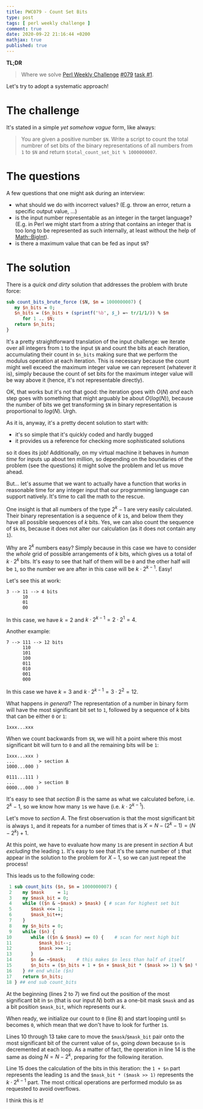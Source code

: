 ```yaml
---
title: PWC079 - Count Set Bits
type: post
tags: [ perl weekly challenge ]
comment: true
date: 2020-09-22 21:16:44 +0200
mathjax: true
published: true
---
```


**TL;DR**

> Where we solve [Perl Weekly Challenge][] [#079][] [task #1][].

Let's try to adopt a systematic approach!

# The challenge

It's stated in a simple *yet somehow vague* form, like always:

> You are given a positive number `$N`. Write a script to count the
> total numbrer of set bits of the binary representations of all numbers
> from `1` to `$N` and return `$total_count_set_bit % 1000000007`.

# The questions

A few questions that one might ask during an interview:

- what should we do with incorrect values? (E.g. throw an error, return
  a specific output value, ...)
- is the input number representable as an integer in the target
  language? (E.g. in Perl we might start from a *string* that contains
  an integer that is too long to be represented as such internally, at
  least without the help of [Math::BigInt][]).
- is there a maximum value that can be fed as input `$N`?

# The solution

There is a *quick and dirty* solution that addresses the problem with
brute force:

```perl
sub count_bits_brute_force ($N, $m = 1000000007) {
   my $n_bits = 0;
   $n_bits = ($n_bits + (sprintf('%b', $_) =~ tr/1/1/)) % $m
      for 1 .. $N;
   return $n_bits;
}
```

It's a pretty straightforward translation of the input challenge: we
iterate over all integers from `1` to the input `$N` and count the bits
at each iteration, accumulating their count in `$n_bits` making sure
that we perform the modulus operation at each iteration. This is
necessary because the count might well exceed the maximum integer value
we can represent (whatever it is), simply because the count of set bits
for the maximum integer value will be way above it (hence, it's not
representable directly).

OK, that works but it's not that good: the iteration goes with $O(N)$
*and* each step goes with something that might arguably be about
$O(log(N))$, because the number of bits we get transforming `$N` in
binary representation is proportional to $log(N)$. Urgh.

As it is, anyway, it's a pretty decent solution to start with:

- it's so simple that it's quickly coded and hardly bugged
- it provides us a reference for checking more sophisticated solutions

so it does its job! Additionally, on my virtual machine it behaves in
*human time* for inputs up about ten million, so depending on the
boundaries of the problem (see the questions) it might solve the problem
and let us move ahead.

But... let's assume that we want to actually have a function that works
in reasonable time for any integer input that our programming language
can support natively. It's time to call the math to the rescue.

One insight is that all numbers of the type $2^k-1$ are very easily
calculated. Their binary representation is a sequence of $k$ `1`s, and
below them they have all possible sequences of $k$ bits. Yes, we can
also count the sequence of `$k` `0`s, because it does not alter our
calculation (as it does not contain any `1`).

Why are $2^k$ numbers easy? Simply because in this case we have to
consider the *whole* grid of possible arrangements of $k$ bits, which
gives us a total of $k \cdot 2^k$ bits. It's easy to see that half of
them will be `0` and the other half will be `1`, so the number we are
after in this case will be $k \cdot 2^{k-1}$. Easy!

Let's see this at work:

```
3 --> 11 --> 4 bits
      10
      01
      00
```

In this case, we have $k = 2$ and $k \cdot 2^{k-1} = 2 \cdot 2^1 = 4$.

Another example:

```
7 --> 111 --> 12 bits
      110
      101
      100
      011
      010
      001
      000
```

In this case we have $k = 3$ and $k \cdot 2^{k-1} = 3 \cdot 2^2 = 12$.

What happens *in general*? The representation of a number in binary form
will have the most significant bit set to `1`, followed by a sequence of
$k$ bits that can be either `0` or `1`:

```
1xxx...xxx
```

When we count backwards from `$N`, we will hit a point where this most
significant bit will turn to `0` and all the remaining bits will be `1`:

```
1xxx...xxx )
...         > section A
1000...000 )

0111...111 )
...         > section B
0000...000 )
```

It's easy to see that *section B* is the same as what we calculated
before, i.e. $2^k-1$, so we know how many `1`s we have (i.e. $k \cdot
2^{k-1}$).

Let's move to *section A*. The first observation is that the most
significant bit is always `1`, and it repeats for a number of times that
is $X = N - (2^k - 1) = (N - 2^k) + 1$.

At this point, we have to evaluate how many `1`s are present in *section
A* but *excluding* the leading `1`. It's easy to see that it's the same
number of `1` that appear in the solution to the problem for $X - 1$, so
we can just repeat the process!

This leads us to the following code:

```perl
 1 sub count_bits ($n, $m = 1000000007) {
 2    my $mask     = 1;
 3    my $mask_bit = 0;
 4    while (($n & ~$mask) > $mask) { # scan for highest set bit
 5       $mask <<= 1;
 6       $mask_bit++;
 7    }
 8    my $n_bits = 0;
 9    while ($n) {
10       while (($n & $mask) == 0) {    # scan for next high bit
11          $mask_bit--;
12          $mask >>= 1;
13       }
14       $n &= ~$mask;    # this makes $n less than half of itself
15       $n_bits = ($n_bits + 1 + $n + $mask_bit * ($mask >> 1) % $m) % $m;
16    } ## end while ($n)
17    return $n_bits;
18 } ## end sub count_bits
```

At the beginning (lines 2 to 7) we find out the position of the most
significant bit in `$n` (that is our input $N$) both as a one-bit mask
`$mask` and as a bit position `$mask_bit`, which represents our $k$.

When ready, we initialize our count to `0` (line 8) and start looping
until `$n` becomes `0`, which mean that we don't have to look for
further `1`s.

Lines 10 through 13 take care to move the `$mask`/`$mask_bit` pair onto
the most significant bit of the current value of `$n`, going *down*
because `$n` is decremented at each loop. As a matter of fact, the
operation in line 14 is the same as doing $N = N - 2^k$, preparing for
the following iteration.

Line 15 does the calculation of the bits in this iteration: the `1 + $n`
part represents the leading `1`s and the `$mask_bit * ($mask >> 1)`
represents the $k \cdot 2^{k - 1}$ part. The most critical operations
are performed modulo `$m` as requested to avoid overflows.

I think this is it!



[task #1]: https://perlweeklychallenge.org/blog/perl-weekly-challenge-079/#TASK1
[#079]: https://perlweeklychallenge.org/blog/perl-weekly-challenge-079/
[Perl Weekly Challenge]: https://perlweeklychallenge.org/
[Math::BigInt]: https://metacpan.org/pod/Math::BigInt
